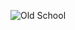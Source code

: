 ![Old School]([https://steamcdn-a.akamaihd.net/steam/apps/2824660/extras/some_gif_image.gif](https://www.xyg688.com/post-22386.html))
